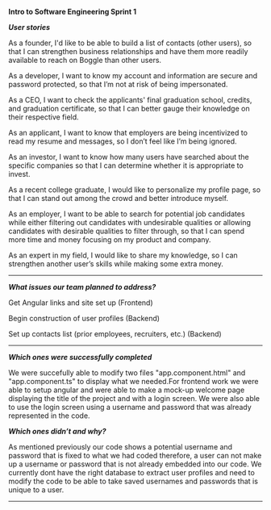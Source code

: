 **Intro to Software Engineering Sprint 1**

***User stories***

As a founder, I'd like to be able to build a list of contacts (other users), so that I can strengthen business relationships and have them more readily available to reach on Boggle than other users. 

As a developer, I want to know my account and information are secure and password protected, so that I’m not at risk of being impersonated.

As a CEO, I want to check the applicants' final graduation school, credits, and graduation certificate, so that I can better gauge their knowledge on their respective field.

As an applicant, I want to know that employers are being incentivized to read my resume and messages, so I don’t feel like I’m being ignored.

As an investor, I want to know how many users have searched about the specific companies so that I can determine whether it is appropriate to invest.

As a recent college graduate, I would like to personalize my profile page, so that I can stand out among the crowd and better introduce myself.

As an employer, I want to be able to search for potential job candidates while either filtering out candidates with undesirable qualities or allowing candidates with desirable qualities to filter through, so that I can spend more time and money focusing on my product and company.

As an expert in my field, I would like  to share my knowledge, so I can strengthen another user’s skills while making some extra money.

---

***What issues our team planned to address?***


Get Angular links and site set up (Frontend)

Begin construction of user profiles (Backend)

Set up contacts list (prior employees, recruiters, etc.) (Backend)

---

***Which ones were successfully completed***


We were succefully able to modify two files "app.component.html" and "app.component.ts" to display what we needed.For frontend work we were able to setup angular and were able to make a mock-up welcome page displaying the title of the project and with a login screen. We were also able to use the login screen using a username and password that was already represented in the code.


***Which ones didn’t and why?***

As mentioned previously our code shows a potential username and password that is fixed to what we had coded therefore, a user can not make up a username or password that is not already embedded into our code. We currently dont have the right database to extract user profiles and need to modify the code to be able to take saved usernames and passwords that is unique to a user.

---
